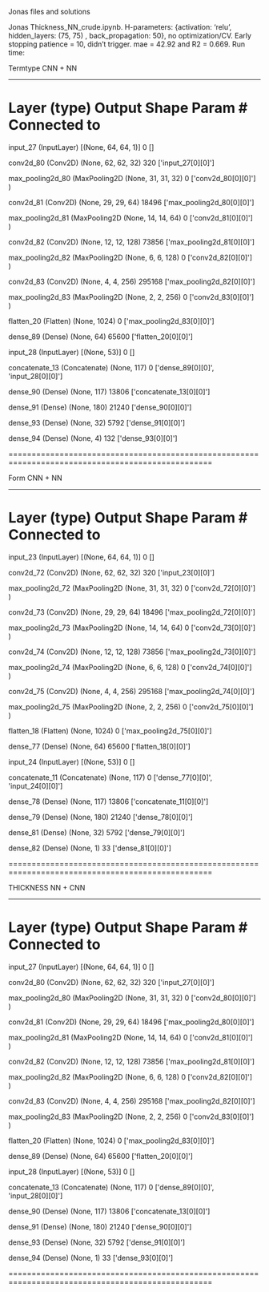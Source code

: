 Jonas files and solutions

Jonas Thickness_NN_crude.ipynb. 
H-parameters: {activation: ‘relu’, hidden_layers: (75, 75) , back_propagation: 50}, no optimization/CV.
Early stopping patience = 10, didn’t trigger.
mae = 42.92 and R2 = 0.669.
Run time:

Termtype CNN + NN
__________________________________________________________________________________________________
 Layer (type)                   Output Shape         Param #     Connected to                     
==================================================================================================
 input_27 (InputLayer)          [(None, 64, 64, 1)]  0           []                               
                                                                                                  
 conv2d_80 (Conv2D)             (None, 62, 62, 32)   320         ['input_27[0][0]']               
                                                                                                  
 max_pooling2d_80 (MaxPooling2D  (None, 31, 31, 32)  0           ['conv2d_80[0][0]']              
 )                                                                                                
                                                                                                  
 conv2d_81 (Conv2D)             (None, 29, 29, 64)   18496       ['max_pooling2d_80[0][0]']       
                                                                                                  
 max_pooling2d_81 (MaxPooling2D  (None, 14, 14, 64)  0           ['conv2d_81[0][0]']              
 )                                                                                                
                                                                                                  
 conv2d_82 (Conv2D)             (None, 12, 12, 128)  73856       ['max_pooling2d_81[0][0]']       
                                                                                                  
 max_pooling2d_82 (MaxPooling2D  (None, 6, 6, 128)   0           ['conv2d_82[0][0]']              
 )                                                                                                
                                                                                                  
 conv2d_83 (Conv2D)             (None, 4, 4, 256)    295168      ['max_pooling2d_82[0][0]']       
                                                                                                  
 max_pooling2d_83 (MaxPooling2D  (None, 2, 2, 256)   0           ['conv2d_83[0][0]']              
 )                                                                                                
                                                                                                  
 flatten_20 (Flatten)           (None, 1024)         0           ['max_pooling2d_83[0][0]']       
                                                                                                  
 dense_89 (Dense)               (None, 64)           65600       ['flatten_20[0][0]']             
                                                                                                  
 input_28 (InputLayer)          [(None, 53)]         0           []                               
                                                                                                  
 concatenate_13 (Concatenate)   (None, 117)          0           ['dense_89[0][0]',               
                                                                  'input_28[0][0]']               
                                                                                                  
 dense_90 (Dense)               (None, 117)          13806       ['concatenate_13[0][0]']         
                                                                                                  
 dense_91 (Dense)               (None, 180)          21240       ['dense_90[0][0]']               
                                                                                                  
 dense_93 (Dense)               (None, 32)           5792        ['dense_91[0][0]']               
                                                                                                  
 dense_94 (Dense)               (None, 4)            132         ['dense_93[0][0]']               
                                                                                                  
==================================================================================================

Form CNN + NN
__________________________________________________________________________________________________
 Layer (type)                   Output Shape         Param #     Connected to                     
==================================================================================================
 input_23 (InputLayer)          [(None, 64, 64, 1)]  0           []                               
                                                                                                  
 conv2d_72 (Conv2D)             (None, 62, 62, 32)   320         ['input_23[0][0]']               
                                                                                                  
 max_pooling2d_72 (MaxPooling2D  (None, 31, 31, 32)  0           ['conv2d_72[0][0]']              
 )                                                                                                
                                                                                                  
 conv2d_73 (Conv2D)             (None, 29, 29, 64)   18496       ['max_pooling2d_72[0][0]']       
                                                                                                  
 max_pooling2d_73 (MaxPooling2D  (None, 14, 14, 64)  0           ['conv2d_73[0][0]']              
 )                                                                                                
                                                                                                  
 conv2d_74 (Conv2D)             (None, 12, 12, 128)  73856       ['max_pooling2d_73[0][0]']       
                                                                                                  
 max_pooling2d_74 (MaxPooling2D  (None, 6, 6, 128)   0           ['conv2d_74[0][0]']              
 )                                                                                                
                                                                                                  
 conv2d_75 (Conv2D)             (None, 4, 4, 256)    295168      ['max_pooling2d_74[0][0]']       
                                                                                                  
 max_pooling2d_75 (MaxPooling2D  (None, 2, 2, 256)   0           ['conv2d_75[0][0]']              
 )                                                                                                
                                                                                                  
 flatten_18 (Flatten)           (None, 1024)         0           ['max_pooling2d_75[0][0]']       
                                                                                                  
 dense_77 (Dense)               (None, 64)           65600       ['flatten_18[0][0]']             
                                                                                                  
 input_24 (InputLayer)          [(None, 53)]         0           []                               
                                                                                                  
 concatenate_11 (Concatenate)   (None, 117)          0           ['dense_77[0][0]',               
                                                                  'input_24[0][0]']               
                                                                                                  
 dense_78 (Dense)               (None, 117)          13806       ['concatenate_11[0][0]']         
                                                                                                  
 dense_79 (Dense)               (None, 180)          21240       ['dense_78[0][0]']               
                                                                                                  
 dense_81 (Dense)               (None, 32)           5792        ['dense_79[0][0]']               
                                                                                                  
 dense_82 (Dense)               (None, 1)            33          ['dense_81[0][0]']               
                                                                                                  
==================================================================================================

THICKNESS NN + CNN
__________________________________________________________________________________________________
 Layer (type)                   Output Shape         Param #     Connected to                     
==================================================================================================
 input_27 (InputLayer)          [(None, 64, 64, 1)]  0           []                               
                                                                                                  
 conv2d_80 (Conv2D)             (None, 62, 62, 32)   320         ['input_27[0][0]']               
                                                                                                  
 max_pooling2d_80 (MaxPooling2D  (None, 31, 31, 32)  0           ['conv2d_80[0][0]']              
 )                                                                                                
                                                                                                  
 conv2d_81 (Conv2D)             (None, 29, 29, 64)   18496       ['max_pooling2d_80[0][0]']       
                                                                                                  
 max_pooling2d_81 (MaxPooling2D  (None, 14, 14, 64)  0           ['conv2d_81[0][0]']              
 )                                                                                                
                                                                                                  
 conv2d_82 (Conv2D)             (None, 12, 12, 128)  73856       ['max_pooling2d_81[0][0]']       
                                                                                                  
 max_pooling2d_82 (MaxPooling2D  (None, 6, 6, 128)   0           ['conv2d_82[0][0]']              
 )                                                                                                
                                                                                                  
 conv2d_83 (Conv2D)             (None, 4, 4, 256)    295168      ['max_pooling2d_82[0][0]']       
                                                                                                  
 max_pooling2d_83 (MaxPooling2D  (None, 2, 2, 256)   0           ['conv2d_83[0][0]']              
 )                                                                                                
                                                                                                  
 flatten_20 (Flatten)           (None, 1024)         0           ['max_pooling2d_83[0][0]']       
                                                                                                  
 dense_89 (Dense)               (None, 64)           65600       ['flatten_20[0][0]']             
                                                                                                  
 input_28 (InputLayer)          [(None, 53)]         0           []                               
                                                                                                  
 concatenate_13 (Concatenate)   (None, 117)          0           ['dense_89[0][0]',               
                                                                  'input_28[0][0]']               
                                                                                                  
 dense_90 (Dense)               (None, 117)          13806       ['concatenate_13[0][0]']         
                                                                                                  
 dense_91 (Dense)               (None, 180)          21240       ['dense_90[0][0]']               
                                                                                                  
 dense_93 (Dense)               (None, 32)           5792        ['dense_91[0][0]']               
                                                                                                  
 dense_94 (Dense)               (None, 1)            33          ['dense_93[0][0]']               
                                                                                                  
==================================================================================================
